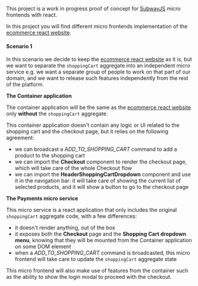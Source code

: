 This project is a work in progress proof of concept for [SubwayJS](https://github.com/subway-js/subway) micro frontends with react.

In this project you will find different micro frontends implementation of the [ecommerce react website](https://github.com/subway-js/subway-react-ecommerce).


#### Scenario 1

In this scenario we decide to keep the [ecommerce react website](https://github.com/subway-js/subway-react-ecommerce) as it is, but we want to separate the `shoppingCart` aggregate into an independent micro service e.g. we want a separate group of people to work on that part of our domain, and we want to release such features independently from the rest of the platform.

**The Container application**

The container application will be the same as the [ecommerce react website](https://github.com/subway-js/subway-react-ecommerce) only **without** the `shoppingCart` aggregate.

This container application doesn't contain any logic or UI related to the shopping cart and the checkout page, but it relies on the following agreement:

- we can broadcast a *ADD_TO_SHOPPING_CART* command to add a product to the shopping cart
- we can import the **Checkout** component to render the checkout page, which will take care of the whole Checkout flow
- we can import the **HeaderShoppingCartDropdown** component and use it in the navigation bar: it will take care of showing the current list of selected products, and it will show a button to go to the checkout page

**The Payments micro service**

This micro service is a react application that only includes the original `shoppingCart` aggregate code, with a few differences:

- it doesn't render anything, out of the box
- it exposes both the **Checkout** page and the **Shopping Cart dropdown menu**, knowing that they will be mounted from the Container application on some DOM element
- when a *ADD_TO_SHOPPING_CART* command is broadcasted, this micro frontend will take care to update the `shoppingCart` aggregate state

This micro frontend will also make use of features from the container such as the ability to show the login modal to proceed with the checkout.
